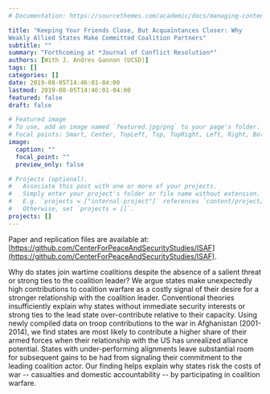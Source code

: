 ```yaml
---
# Documentation: https://sourcethemes.com/academic/docs/managing-content/

title: "Keeping Your Friends Close, But Acquaintances Closer: Why
Weakly Allied States Make Committed Coalition Partners"
subtitle: ""
summary: "Forthcoming at *Journal of Conflict Resolution*"
authors: [With J. Andres Gannon (UCSD)]
tags: []
categories: []
date: 2019-08-05T14:46:01-04:00
lastmod: 2019-08-05T14:46:01-04:00
featured: false
draft: false

# Featured image
# To use, add an image named `featured.jpg/png` to your page's folder.
# Focal points: Smart, Center, TopLeft, Top, TopRight, Left, Right, BottomLeft, Bottom, BottomRight.
image:
  caption: ""
  focal_point: ""
  preview_only: false

# Projects (optional).
#   Associate this post with one or more of your projects.
#   Simply enter your project's folder or file name without extension.
#   E.g. `projects = ["internal-project"]` references `content/project/deep-learning/index.md`.
#   Otherwise, set `projects = []`.
projects: []
---
```


Paper and replication files are available at: [https://github.com/CenterForPeaceAndSecurityStudies/ISAF](https://github.com/CenterForPeaceAndSecurityStudies/ISAF).

Why do states join wartime coalitions despite the absence of a salient threat or strong ties to the coalition leader? We argue states make unexpectedly high contributions to coalition warfare as a costly signal of their desire for a stronger relationship with the coalition leader. Conventional theories insufficiently explain why states without immediate security interests or strong ties to the lead state over-contribute relative to their capacity. Using newly compiled data on troop contributions to the war in Afghanistan (2001-2014), we find states are most likely to contribute a higher share of their armed forces when their relationship with the US has unrealized alliance potential. States with under-performing alignments leave substantial room for subsequent gains to be had from signaling their commitment to the leading coalition actor. Our finding helps explain why states risk the costs of war -- casualties and domestic accountability -- by participating in coalition warfare.